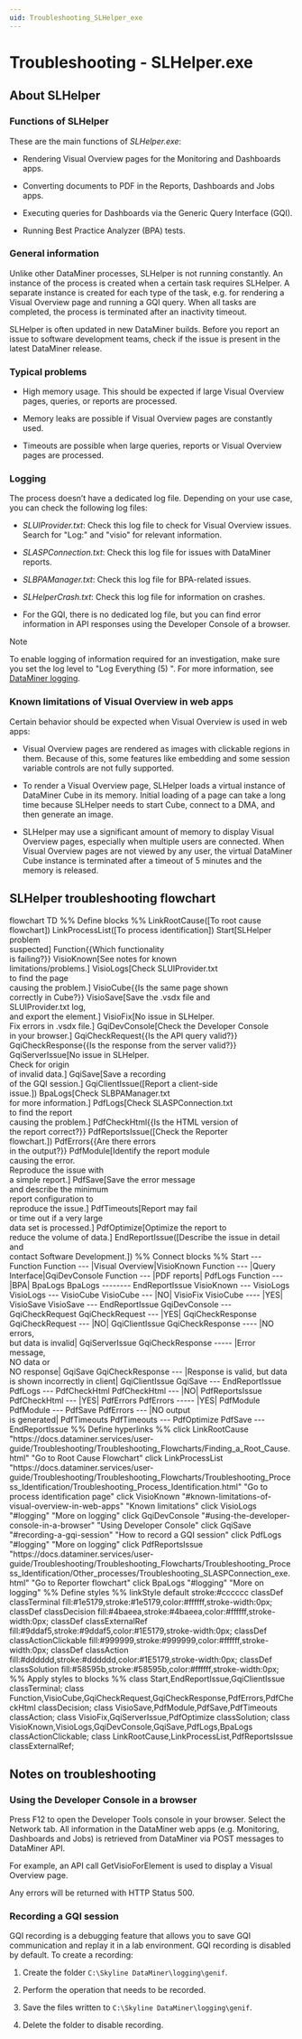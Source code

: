 ```yaml
---
uid: Troubleshooting_SLHelper_exe
---
```


# Troubleshooting - SLHelper.exe

## About SLHelper

### Functions of SLHelper

These are the main functions of *SLHelper.exe*:

- Rendering Visual Overview pages for the Monitoring and Dashboards apps.

- Converting documents to PDF in the Reports, Dashboards and Jobs apps.

- Executing queries for Dashboards via the Generic Query Interface (GQI).

- Running Best Practice Analyzer (BPA) tests.

### General information

Unlike other DataMiner processes, SLHelper is not running constantly. An instance of the process is created when a certain task requires SLHelper. A separate instance is created for each type of the task, e.g. for rendering a Visual Overview page and running a GQI query. When all tasks are completed, the process is terminated after an inactivity timeout.

SLHelper is often updated in new DataMiner builds. Before you report an issue to software development teams, check if the issue is present in the latest DataMiner release.

### Typical problems

- High memory usage. This should be expected if large Visual Overview pages, queries, or reports are processed.

- Memory leaks are possible if Visual Overview pages are constantly used.

- Timeouts are possible when large queries, reports or Visual Overview pages are processed.

### Logging

The process doesn’t have a dedicated log file. Depending on your use case, you can check the following log files:

- *SLUIProvider.txt*: Check this log file to check for Visual Overview issues. Search for "Log:" and "visio" for relevant information.

- *SLASPConnection.txt*: Check this log file for issues with DataMiner reports.

- *SLBPAManager.txt*: Check this log file for BPA-related issues.

- *SLHelperCrash.txt*: Check this log file for information on crashes.

- For the GQI, there is no dedicated log file, but you can find error information in API responses using the Developer Console of a browser.

> [!NOTE]
> To enable logging of information required for an investigation, make sure you set the log level to "Log Everything (5) ". For more information, see [DataMiner logging](xref:DataMiner_logging).

### Known limitations of Visual Overview in web apps

Certain behavior should be expected when Visual Overview is used in web apps:

- Visual Overview pages are rendered as images with clickable regions in them. Because of this, some features like embedding and some session variable controls are not fully supported.

- To render a Visual Overview page, SLHelper loads a virtual instance of DataMiner Cube in its memory. Initial loading of a page can take a long time because SLHelper needs to start Cube, connect to a DMA, and then generate an image.

- SLHelper may use a significant amount of memory to display Visual Overview pages, especially when multiple users are connected. When Visual Overview pages are not viewed by any user, the virtual DataMiner Cube instance is terminated after a timeout of 5 minutes and the memory is released.

## SLHelper troubleshooting flowchart

<div class="mermaid">
flowchart TD
%% Define blocks %%
LinkRootCause([To root cause flowchart])
LinkProcessList([To process identification])
Start[SLHelper problem <br />suspected]
Function{{Which functionality <br/>is failing?}}
VisioKnown[See notes for known<br/>limitations/problems.]
VisioLogs[Check SLUIProvider.txt<br/>to find the page<br/>causing the problem.]
VisioCube{{Is the same page shown<br/>correctly in Cube?}}
VisioSave[Save the .vsdx file and<br/> SLUIProvider.txt log,<br/> and export the element.]
VisioFix[No issue in SLHelper.<br/>Fix errors in .vsdx file.]
GqiDevConsole[Check the Developer Console<br/>in your browser.]
GqiCheckRequest{{Is the API query valid?}}
GqiCheckResponse{{Is the response from the server valid?}}
GqiServerIssue[No issue in SLHelper.<br/>Check for origin<br/>of invalid data.]
GqiSave[Save a recording<br/>of the GQI session.]
GqiClientIssue([Report a client-side<br/>issue.])
BpaLogs[Check SLBPAManager.txt<br/>for more information.]
PdfLogs[Check SLASPConnection.txt<br/>to find the report<br/>causing the problem.]
PdfCheckHtml{{Is the HTML version of<br/>the report correct?}}
PdfReportsIssue([Check the Reporter<br/>flowchart.])
PdfErrors{{Are there errors<br/>in the output?}}
PdfModule[Identify the report module<br/>causing the error.<br/>Reproduce the issue with<br/>a simple report.]
PdfSave[Save the error message<br/>and describe the minimum<br/>report configuration to<br/>reproduce the issue.]
PdfTimeouts[Report may fail<br/>or time out if a very large<br/>data set is processed.]
PdfOptimize[Optimize the report to<br/>reduce the volume of data.]
EndReportIssue([Describe the issue in detail and<br/>contact Software Development.])
%% Connect blocks %%
Start --- Function
Function --- |Visual Overview|VisioKnown
Function --- |Query Interface|GqiDevConsole
Function --- |PDF reports| PdfLogs
Function --- |BPA| BpaLogs
BpaLogs -------- EndReportIssue
VisioKnown --- VisioLogs
VisioLogs --- VisioCube
VisioCube --- |NO| VisioFix
VisioCube ---- |YES| VisioSave
VisioSave --- EndReportIssue
GqiDevConsole --- GqiCheckRequest
GqiCheckRequest --- |YES| GqiCheckResponse
GqiCheckRequest --- |NO| GqiClientIssue
GqiCheckResponse ---- |NO errors,<br/>but data is invalid| GqiServerIssue
GqiCheckResponse ----- |Error message,<br/>NO data or<br/>NO response| GqiSave
GqiCheckResponse --- |Response is valid, but data<br/>is shown incorrectly in client| GqiClientIssue
GqiSave --- EndReportIssue
PdfLogs --- PdfCheckHtml
PdfCheckHtml --- |NO| PdfReportsIssue
PdfCheckHtml --- |YES| PdfErrors
PdfErrors ----- |YES| PdfModule
PdfModule --- PdfSave
PdfErrors --- |NO output<br/>is generated| PdfTimeouts
PdfTimeouts --- PdfOptimize
PdfSave --- EndReportIssue
%% Define hyperlinks %%
click LinkRootCause "https://docs.dataminer.services/user-guide/Troubleshooting/Troubleshooting_Flowcharts/Finding_a_Root_Cause.html" "Go to Root Cause Flowchart"
click LinkProcessList "https://docs.dataminer.services/user-guide/Troubleshooting/Troubleshooting_Flowcharts/Troubleshooting_Process_Identification/Troubleshooting_Process_Identification.html" "Go to process identification page"
click VisioKnown "#known-limitations-of-visual-overview-in-web-apps" "Known limitations"
click VisioLogs "#logging" "More on logging"
click GqiDevConsole "#using-the-developer-console-in-a-browser" "Using Developer Console"
click GqiSave "#recording-a-gqi-session" "How to record a GQI session"
click PdfLogs "#logging" "More on logging"
click PdfReportsIssue "https://docs.dataminer.services/user-guide/Troubleshooting/Troubleshooting_Flowcharts/Troubleshooting_Process_Identification/Other_processes/Troubleshooting_SLASPConnection_exe.html" "Go to Reporter flowchart"
click BpaLogs "#logging" "More on logging"
%% Define styles %%
linkStyle default stroke:#cccccc
classDef classTerminal fill:#1e5179,stroke:#1e5179,color:#ffffff,stroke-width:0px;
classDef classDecision fill:#4baeea,stroke:#4baeea,color:#ffffff,stroke-width:0px;
classDef classExternalRef fill:#9ddaf5,stroke:#9ddaf5,color:#1E5179,stroke-width:0px;
classDef classActionClickable fill:#999999,stroke:#999999,color:#ffffff,stroke-width:0px;
classDef classAction fill:#dddddd,stroke:#dddddd,color:#1E5179,stroke-width:0px;
classDef classSolution fill:#58595b,stroke:#58595b,color:#ffffff,stroke-width:0px;
%% Apply styles to blocks %%
class Start,EndReportIssue,GqiClientIssue classTerminal;
class Function,VisioCube,GqiCheckRequest,GqiCheckResponse,PdfErrors,PdfCheckHtml classDecision;
class VisioSave,PdfModule,PdfSave,PdfTimeouts classAction;
class VisioFix,GqiServerIssue,PdfOptimize classSolution;
class VisioKnown,VisioLogs,GqiDevConsole,GqiSave,PdfLogs,BpaLogs classActionClickable;
class LinkRootCause,LinkProcessList,PdfReportsIssue classExternalRef;
</div>

## Notes on troubleshooting

### Using the Developer Console in a browser

Press F12 to open the Developer Tools console in your browser. Select the Network tab. All information in the DataMiner web apps (e.g. Monitoring, Dashboards and Jobs) is retrieved from DataMiner via POST messages to DataMiner API.

For example, an API call GetVisioForElement is used to display a Visual Overview page.

Any errors will be returned with HTTP Status 500.

### Recording a GQI session

GQI recording is a debugging feature that allows you to save GQI communication and replay it in a lab environment. GQI recording is disabled by default.
To create a recording:

1. Create the folder  `C:\Skyline DataMiner\logging\genif`.

1. Perform the operation that needs to be recorded.

1. Save the files written to `C:\Skyline DataMiner\logging\genif`.

1. Delete the folder to disable recording.
